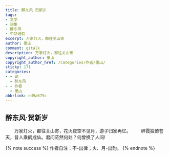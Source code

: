 ```yaml
---
title: 醉东风·贺新岁
tags:
- 文学
- 词集
- 醉东风
- 中华通韵
excerpt: 万家灯火，都往关山寄
author: 墨山
comment: gitalk
description: 万家灯火，都往关山寄
copyright_author: 墨山
copyright_author_href: /categories/作者/墨山/
sticky: 171
categories:
- - 词
  - 醉东风
- - 作者
  - 墨山
abbrlink: ed9a679c
---
```


## 醉东风·贺新岁
&emsp;&emsp;万家灯火，都往关山寄，花火夜空不见月，游子归家再忆。
&emsp;&emsp;碎霞独倚苍天，昔人乘鹤成仙。君问茫然何处？何曾换了人间!

{% note success %}
作者自注：不-出律；火、月-出韵。
{% endnote %}